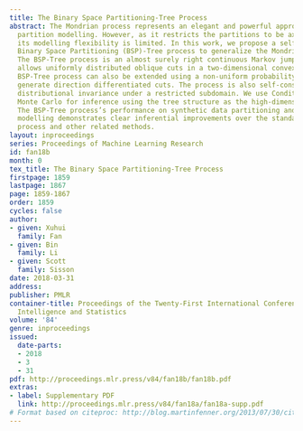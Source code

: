 ```yaml
---
title: The Binary Space Partitioning-Tree Process
abstract: The Mondrian process represents an elegant and powerful approach for space
  partition modelling. However, as it restricts the partitions to be axis-aligned,
  its modelling flexibility is limited. In this work, we propose a self-consistent
  Binary Space Partitioning (BSP)-Tree process to generalize the Mondrian process.
  The BSP-Tree process is an almost surely right continuous Markov jump process that
  allows uniformly distributed oblique cuts in a two-dimensional convex polygon. The
  BSP-Tree process can also be extended using a non-uniform probability measure to
  generate direction differentiated cuts. The process is also self-consistent, maintaining
  distributional invariance under a restricted subdomain. We use Conditional-Sequential
  Monte Carlo for inference using the tree structure as the high-dimensional variable.
  The BSP-Tree process’s performance on synthetic data partitioning and relational
  modelling demonstrates clear inferential improvements over the standard Mondrian
  process and other related methods.
layout: inproceedings
series: Proceedings of Machine Learning Research
id: fan18b
month: 0
tex_title: The Binary Space Partitioning-Tree Process
firstpage: 1859
lastpage: 1867
page: 1859-1867
order: 1859
cycles: false
author:
- given: Xuhui
  family: Fan
- given: Bin
  family: Li
- given: Scott
  family: Sisson
date: 2018-03-31
address: 
publisher: PMLR
container-title: Proceedings of the Twenty-First International Conference on Artificial
  Intelligence and Statistics
volume: '84'
genre: inproceedings
issued:
  date-parts:
  - 2018
  - 3
  - 31
pdf: http://proceedings.mlr.press/v84/fan18b/fan18b.pdf
extras:
- label: Supplementary PDF
  link: http://proceedings.mlr.press/v84/fan18a/fan18a-supp.pdf
# Format based on citeproc: http://blog.martinfenner.org/2013/07/30/citeproc-yaml-for-bibliographies/
---
```

